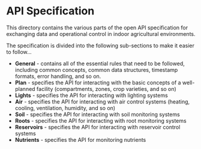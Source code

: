 # API Specification
This directory contains the various parts of the open API specification for exchanging data and operational control in indoor agricultural environments.  

The specification is divided into the following sub-sections to make it easier to follow...

* **General** - contains all of the essential rules that need to be followed, including common concepts, common data structures, timestamp formats, error handling, and so on.
* **Plan** - specifies the API for interacting with the basic concepts of a well-planned facility (compartments, zones, crop varieties, and so on)
* **Lights** - specifies the API for interacting with lighting systems
* **Air** - specifies the API for interacting with air control systems (heating, cooling, ventilation, humidity, and so on)
* **Soil** - specifies the API for interacting with soil monitoring systems
* **Roots** - specifies the API for interacting with root monitoring systems
* **Reservoirs** - specifies the API for interacting with reservoir control systems
* **Nutrients** - specifies the API for monitoring nutrients
